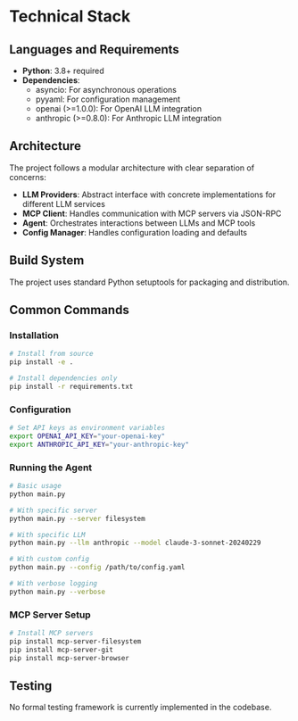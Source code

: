 # Technical Stack

## Languages and Requirements
- **Python**: 3.8+ required
- **Dependencies**:
  - asyncio: For asynchronous operations
  - pyyaml: For configuration management
  - openai (>=1.0.0): For OpenAI LLM integration
  - anthropic (>=0.8.0): For Anthropic LLM integration

## Architecture
The project follows a modular architecture with clear separation of concerns:
- **LLM Providers**: Abstract interface with concrete implementations for different LLM services
- **MCP Client**: Handles communication with MCP servers via JSON-RPC
- **Agent**: Orchestrates interactions between LLMs and MCP tools
- **Config Manager**: Handles configuration loading and defaults

## Build System
The project uses standard Python setuptools for packaging and distribution.

## Common Commands

### Installation
```bash
# Install from source
pip install -e .

# Install dependencies only
pip install -r requirements.txt
```

### Configuration
```bash
# Set API keys as environment variables
export OPENAI_API_KEY="your-openai-key"
export ANTHROPIC_API_KEY="your-anthropic-key"
```

### Running the Agent
```bash
# Basic usage
python main.py

# With specific server
python main.py --server filesystem

# With specific LLM
python main.py --llm anthropic --model claude-3-sonnet-20240229

# With custom config
python main.py --config /path/to/config.yaml

# With verbose logging
python main.py --verbose
```

### MCP Server Setup
```bash
# Install MCP servers
pip install mcp-server-filesystem
pip install mcp-server-git
pip install mcp-server-browser
```

## Testing
No formal testing framework is currently implemented in the codebase.